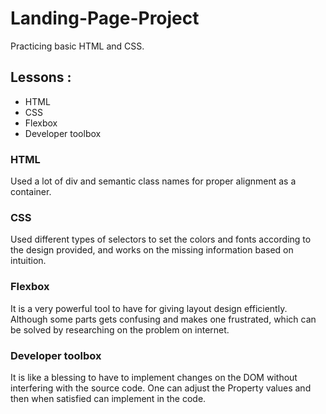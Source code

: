 # Landing-Page-Project
Practicing basic HTML and CSS.

## Lessons :
+ HTML
+ CSS
+ Flexbox
+ Developer toolbox

### HTML
Used a lot of div and semantic class names for proper alignment as a container.

### CSS
Used different types of selectors to set the colors and fonts according to the design provided, and works on the missing information based on intuition.

### Flexbox
It is a very powerful tool to have for giving layout design efficiently. Although some parts gets confusing and makes one frustrated, which can be solved by researching on the problem on internet.

### Developer toolbox
It is like a blessing to have to implement changes on the DOM without interfering with the source code. One can adjust the Property values and then when satisfied can implement in the code.
